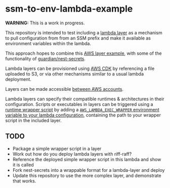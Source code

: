 # ssm-to-env-lambda-example

**WARNING:** This is a work in progress.

This repository is intended to test including a [lambda layer]() as a mechanism to pull configuration from from an SSM prefix and make it available as environment variables within the lambda.

This approach hopes to combine this [AWS layer example](https://github.com/aws-samples/aws-lambda-environmental-variables-from-aws-secrets-manager), with some of the functionality of [guardian/nest-secrets](https://github.com/guardian/nest-secrets).

Lambda layers can be provisioned using [AWS CDK](https://github.com/aws-samples/aws-lambda-environmental-variables-from-aws-secrets-manager/blob/b8360682026ab6f4c3f48e61a9e342a3fd3b3c06/cdk/lib/cdk-stack.ts#L44) by referencing a file uploaded to S3, or via other mechanisms similar to a usual lambda deployment.

Layers can be made accessible [between AWS accounts](https://docs.aws.amazon.com/lambda/latest/dg/access-control-resource-based.html#permissions-resource-xaccountlayer).

Lambda layers can specify their compatible runtimes & architectures in their configuration. Scripts or executables in layers can be triggered using a [runtime wrapper script](https://docs.aws.amazon.com/lambda/latest/dg/runtimes-modify.html#runtime-wrapper) by adding a [`AWS_LAMBDA_EXEC_WRAPPER` environment variable to your lambda configuration](https://github.com/aws-samples/aws-lambda-environmental-variables-from-aws-secrets-manager/blob/b8360682026ab6f4c3f48e61a9e342a3fd3b3c06/cdk/lib/cdk-stack.ts#L64), containing the path to your wrapper script in the included layer.

## TODO

- Package a simple wrapper script in a layer
- Work out how do you deploy lambda layers with riff-raff?
- Reference the deployed simple wrapper script in this lambda and show it is called
- Fork nest-secrets into a wrappable format for a lambda-layer and deploy
- Update this repository to use the more complex layer, and demonstrate that works.
